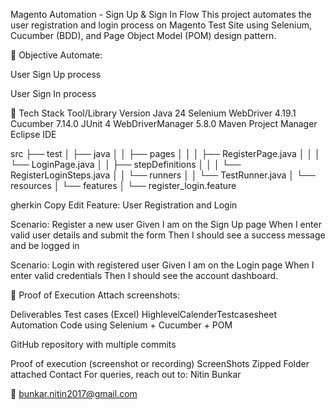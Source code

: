 Magento Automation - Sign Up & Sign In Flow This project automates the user registration and login process on Magento Test Site using Selenium, Cucumber (BDD), and Page Object Model (POM) design pattern.

🧪 Objective Automate:

User Sign Up process

User Sign In process

🧰 Tech Stack Tool/Library Version Java 24 Selenium WebDriver 4.19.1 Cucumber 7.14.0 JUnit 4 WebDriverManager 5.8.0 Maven Project Manager Eclipse IDE

src 
├── test 
│ ├── java 
│ │ ├── pages 
│ │ │ ├── RegisterPage.java 
│ │ │ └── LoginPage.java 
│ │ ├── stepDefinitions 
│ │ │ └── RegisterLoginSteps.java 
│ │ └── runners 
│ │ └── TestRunner.java 
│ └── resources 
│ └── features 
│ └── register_login.feature

gherkin Copy Edit Feature: User Registration and Login

Scenario: Register a new user Given I am on the Sign Up page When I enter valid user details and submit the form Then I should see a success message and be logged in

Scenario: Login with registered user Given I am on the Login page When I enter valid credentials Then I should see the account dashboard.

📸 Proof of Execution Attach screenshots:

Deliverables Test cases (Excel)
HighlevelCalenderTestcasesheet 
Automation Code using Selenium + Cucumber + POM

GitHub repository with multiple commits

Proof of execution (screenshot or recording)
ScreenShots Zipped Folder attached 
Contact For queries, reach out to: Nitin Bunkar

📧 bunkar.nitin2017@gmail.com
